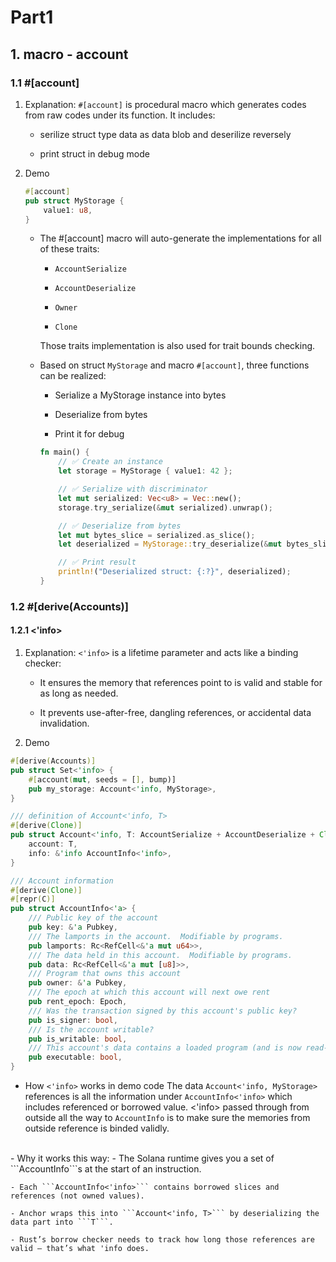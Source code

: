 # Part1

## 1. macro - account

### 1.1 #[account]

1. Explanation:
    ```#[account]``` is procedural macro which generates codes from raw codes under its function. It includes:

    - serilize struct type data as data blob and deserilize reversely

    - print struct in debug mode

2. Demo

    ```rust
    #[account]
    pub struct MyStorage {
        value1: u8,
    }
    ```
    - The #[account] macro will auto-generate the implementations for all of these traits: 
        - ```AccountSerialize```

        - ```AccountDeserialize```

        - ```Owner```

        - ```Clone```

        Those traits implementation is also used for trait bounds checking.

    - Based on struct ```MyStorage``` and macro ```#[account]```, three functions can be realized:

        - Serialize a MyStorage instance into bytes

        - Deserialize from bytes

        - Print it for debug

        ```rust
        fn main() {
            // ✅ Create an instance
            let storage = MyStorage { value1: 42 };

            // ✅ Serialize with discriminator
            let mut serialized: Vec<u8> = Vec::new();
            storage.try_serialize(&mut serialized).unwrap();

            // ✅ Deserialize from bytes
            let mut bytes_slice = serialized.as_slice();
            let deserialized = MyStorage::try_deserialize(&mut bytes_slice).unwrap();

            // ✅ Print result
            println!("Deserialized struct: {:?}", deserialized);
        }
        ```

### 1.2 #[derive(Accounts)]

#### 1.2.1 <'info>

1. Explanation:
    ```<'info>``` is a lifetime parameter and acts like a binding checker:

    - It ensures the memory that references point to is valid and stable for as long as needed.

    - It prevents use-after-free, dangling references, or accidental data invalidation.

2. Demo

```rust
#[derive(Accounts)]
pub struct Set<'info> {
    #[account(mut, seeds = [], bump)]
    pub my_storage: Account<'info, MyStorage>,
}

/// definition of Account<'info, T>
#[derive(Clone)]
pub struct Account<'info, T: AccountSerialize + AccountDeserialize + Clone> {
    account: T,
    info: &'info AccountInfo<'info>,
}

/// Account information
#[derive(Clone)]
#[repr(C)]
pub struct AccountInfo<'a> {
    /// Public key of the account
    pub key: &'a Pubkey,
    /// The lamports in the account.  Modifiable by programs.
    pub lamports: Rc<RefCell<&'a mut u64>>,
    /// The data held in this account.  Modifiable by programs.
    pub data: Rc<RefCell<&'a mut [u8]>>,
    /// Program that owns this account
    pub owner: &'a Pubkey,
    /// The epoch at which this account will next owe rent
    pub rent_epoch: Epoch,
    /// Was the transaction signed by this account's public key?
    pub is_signer: bool,
    /// Is the account writable?
    pub is_writable: bool,
    /// This account's data contains a loaded program (and is now read-only)
    pub executable: bool,
}
```
- How ```<'info>``` works in demo code
    The data ```Account<'info, MyStorage>``` references is all the information under ```AccountInfo<'info>``` which includes referenced or borrowed value. <'info> passed through from outside all the way to ```AccountInfo``` is to make sure the memories from outside reference is binded validly.
<br>
- Why it works this way:
    - The Solana runtime gives you a set of ```AccountInfo```s at the start of an instruction.

    - Each ```AccountInfo<'info>``` contains borrowed slices and references (not owned values).

    - Anchor wraps this into ```Account<'info, T>``` by deserializing the data part into ```T```.

    - Rust’s borrow checker needs to track how long those references are valid — that’s what 'info does.